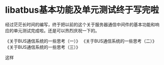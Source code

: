 libatbus基本功能及单元测试终于写完啦
======

经过茫茫长时间的编写，终于把以前的这个关于服务器通信中间件的基本功能和响应的单元测试完成啦。还是可以热烈庆祝一下的。

《关于BUS通信系统的一些思考（一）》
《关于BUS通信系统的一些思考（二）》
《关于BUS通信系统的一些思考（三）》

这样